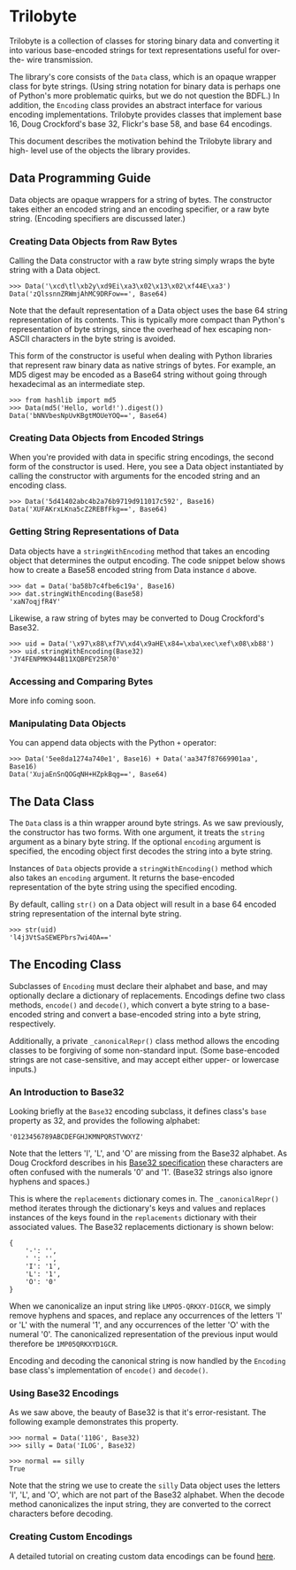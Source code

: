 Trilobyte
=========

Trilobyte is a collection of classes for storing binary data and converting it
into various base-encoded strings for text representations useful for over-the-
wire transmission.

The library's core consists of the `Data` class, which is an opaque wrapper
class for byte strings. (Using string notation for binary data is perhaps one
of Python's more problematic quirks, but we do not question the BDFL.) In
addition, the `Encoding` class provides an abstract interface for various
encoding implementations. Trilobyte provides classes that implement base 16,
Doug Crockford's base 32, Flickr's base 58, and base 64 encodings.

This document describes the motivation behind the Trilobyte library and high-
level use of the objects the library provides.


Data Programming Guide
----------------------

Data objects are opaque wrappers for a string of bytes. The constructor takes
either an encoded string and an encoding specifier, or a raw byte string.
(Encoding specifiers are discussed later.)


### Creating Data Objects from Raw Bytes

Calling the Data constructor with a raw byte string simply wraps the byte
string with a Data object.

	>>> Data('\xcd\tl\xb2y\xd9Ei\xa3\x02\x13\x02\xf44E\xa3')
	Data('zQlssnnZRWmjAhMC9DRFow==', Base64)

Note that the default representation of a Data object uses the base 64 string
representation of its contents. This is typically more compact than Python's
representation of byte strings, since the overhead of hex escaping non-ASCII
characters in the byte string is avoided.

This form of the constructor is useful when dealing with Python libraries that
represent raw binary data as native strings of bytes. For example, an MD5
digest may be encoded as a Base64 string without going through hexadecimal as
an intermediate step.

	>>> from hashlib import md5
	>>> Data(md5('Hello, world!').digest())
	Data('bNNVbesNpUvKBgtMOUeYOQ==', Base64)


### Creating Data Objects from Encoded Strings

When you're provided with data in specific string encodings, the second form
of the constructor is used. Here, you see a Data object instantiated by
calling the constructor with arguments for the encoded string and an encoding
class.

	>>> Data('5d41402abc4b2a76b9719d911017c592', Base16)
	Data('XUFAKrxLKna5cZ2REBfFkg==', Base64)

### Getting String Representations of Data

Data objects have a `stringWithEncoding` method that takes an encoding object
that determines the output encoding. The code snippet below shows how to create
a Base58 encoded string from Data instance `d` above. 

	>>> dat = Data('ba58b7c4fbe6c19a', Base16)
	>>> dat.stringWithEncoding(Base58)
	'xaN7oqjfR4Y'

Likewise, a raw string of bytes may be converted to Doug Crockford's Base32.

	>>> uid = Data('\x97\x88\xf7V\xd4\x9aHE\x84=\xba\xec\xef\x08\xb88')
	>>> uid.stringWithEncoding(Base32)
	'JY4FENPMK944B11XQBPEY25R70'


### Accessing and Comparing Bytes

More info coming soon.


### Manipulating Data Objects

You can append data objects with the Python `+` operator:

	>>> Data('5ee8da1274a740e1', Base16) + Data('aa347f87669901aa', Base16)
	Data('XujaEnSnQOGqNH+HZpkBqg==', Base64)


The Data Class
--------------

The `Data` class is a thin wrapper around byte strings. As we saw previously,
the constructor has two forms. With one argument, it treats the `string`
argument as a binary byte string. If the optional `encoding` argument is
specified, the encoding object first decodes the string into a byte string.

Instances of `Data` objects provide a `stringWithEncoding()` method which also
takes an `encoding` argument. It returns the base-encoded representation of the
byte string using the specified encoding.

By default, calling `str()` on a Data object will result in a base 64 encoded
string representation of the internal byte string.

	>>> str(uid)
	'l4j3VtSaSEWEPbrs7wi4OA=='


The Encoding Class
------------------

Subclasses of `Encoding` must declare their alphabet and base, and may
optionally declare a dictionary of replacements. Encodings define two class
methods, `encode()` and `decode()`, which convert a byte string to a
base-encoded string and convert a base-encoded string into a byte string,
respectively.

Additionally, a private `_canonicalRepr()` class method allows the encoding
classes to be forgiving of some non-standard input. (Some base-encoded strings
are not case-sensitive, and may accept either upper- or lowercase inputs.)


### An Introduction to Base32

Looking briefly at the `Base32` encoding subclass, it defines class's `base`
property as 32, and provides the following alphabet:

	'0123456789ABCDEFGHJKMNPQRSTVWXYZ'

Note that the letters 'I', 'L', and 'O' are missing from the Base32 alphabet.
As Doug Crockford describes in his [Base32 specification][spec] these
characters are often confused with the numerals '0' and '1'. (Base32 strings
also ignore hyphens and spaces.)

This is where the `replacements` dictionary comes in. The `_canonicalRepr()`
method iterates through the dictionary's keys and values and replaces
instances of the keys found in the `replacements` dictionary with their
associated values. The Base32 replacements dictionary is shown below:

	{
		'-': '',
		' ': '',
		'I': '1',
		'L': '1',
		'O': '0'
	}

When we canonicalize an input string like `LMPO5-QRKXY-DIGCR`, we simply
remove hyphens and spaces, and replace any occurrences of the letters 'I' or
'L' with the numeral '1', and any occurrences of the letter 'O' with the
numeral '0'. The canonicalized representation of the previous input would
therefore be `1MP05QRKXYD1GCR`.

Encoding and decoding the canonical string is now handled by the `Encoding`
base class's implementation of `encode()` and `decode()`.

[spec]: (http://www.crockford.com/wrmg/base32.html)


### Using Base32 Encodings

As we saw above, the beauty of Base32 is that it's error-resistant. The
following example demonstrates this property.

	>>> normal = Data('110G', Base32)
	>>> silly = Data('ILOG', Base32)
	
	>>> normal == silly
	True

Note that the string we use to create the `silly` Data object uses the letters
'I', 'L', and 'O', which are not part of the Base32 alphabet. When the decode
method canonicalizes the input string, they are converted to the correct
characters before decoding.


### Creating Custom Encodings

A detailed tutorial on creating custom data encodings can be found [here][encoding].

[encoding]: (https://github.com/brendn/Trilobyte/blob/master/documentation/custom_encoding.md)
